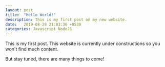 ```yaml
---
layout: post
title:  "Hello World!"
description: This is my first post on my new website.
date:   2019-08-28 21:03:36 +0530
categories: Javascript NodeJS
---
```


This is my first post.
This website is currently under constructions so you won't find much content.

But stay tuned, there are many things to come!